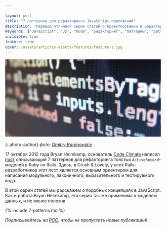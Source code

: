 ```yaml
---

layout: post
title: "7 паттернов для рефакторинга JavaScript-приложений"
description: "Перевод отличной серии статей о проектировании и рефакторинге проектов"
keywords: ["JavaScript", "JS", "Node", "рефакторинг", "паттерны", "patterns", "crushlovely"]
invisible: true
feature: true
cover: /assets/articles-assets/features/feature-1.jpg
---
```


![{{post.title}}](/assets/articles-assets/features/feature-1.jpg)

{:.photo-author}
_фото: [Dmitry Baranovskiy](https://www.flickr.com/photos/dmitry-baranovskiy/)_

17 октября 2012 года Bryan Helmkamp, основатель [Code Climate][1] написал
[пост][2] описывающий 7 паттернов для рефакторинга толстых `ActiveRecord`-моделей
в Ruby on Rails. Здесь, в Crush & Lovely, у всех Rails-разработчиков этот пост
является основным ориентиром для написания модульного, лаконичного, выразительного
и тестируемого кода.

В этой серии статей мы расскажем о подобных концепциях в JavaScript. Как и работа
Bryan Helmkamp, эта серия так же применима к моделям данных, и не менее полезна.

[1]: https://codeclimate.com/
[2]: http://blog.codeclimate.com/blog/2012/10/17/7-ways-to-decompose-fat-activerecord-models/

{% include 7-patterns.md %}

_Подписывайтесь на [РСС](http://feeds.feedburner.com/anton-shuvalov/FJHar),
чтобы не пропустить новые публикации!_


